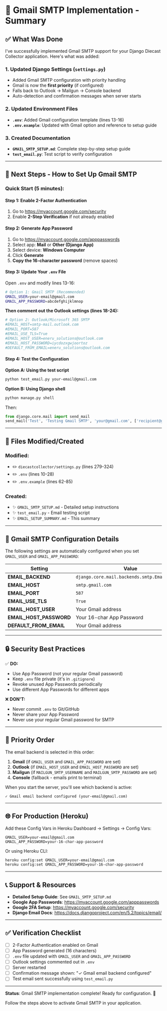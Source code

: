 # 📧 Gmail SMTP Implementation - Summary

## ✅ What Was Done

I've successfully implemented Gmail SMTP support for your Django Diecast Collector application. Here's what was added:

### 1. **Updated Django Settings** (`settings.py`)
   - Added Gmail SMTP configuration with priority handling
   - Gmail is now the **first priority** (if configured)
   - Falls back to Outlook → Mailgun → Console backend
   - Auto-detection and confirmation messages when server starts

### 2. **Updated Environment Files**
   - **`.env`**: Added Gmail configuration template (lines 13-16)
   - **`.env.example`**: Updated with Gmail option and reference to setup guide

### 3. **Created Documentation**
   - **`GMAIL_SMTP_SETUP.md`**: Complete step-by-step setup guide
   - **`test_email.py`**: Test script to verify configuration

---

## 🚀 Next Steps - How to Set Up Gmail SMTP

### Quick Start (5 minutes):

#### **Step 1: Enable 2-Factor Authentication**
1. Go to https://myaccount.google.com/security
2. Enable **2-Step Verification** if not already enabled

#### **Step 2: Generate App Password**
1. Go to https://myaccount.google.com/apppasswords
2. Select app: **Mail** or **Other (Django App)**
3. Select device: **Windows Computer**
4. Click **Generate**
5. **Copy the 16-character password** (remove spaces)

#### **Step 3: Update Your `.env` File**
Open `.env` and modify lines 13-16:

```bash
# Option 1: Gmail SMTP (Recommended)
GMAIL_USER=your-email@gmail.com
GMAIL_APP_PASSWORD=abcdefghijklmnop
```

**Then comment out the Outlook settings (lines 18-24):**

```bash
# Option 2: Outlook/Microsoft 365 SMTP
#EMAIL_HOST=smtp-mail.outlook.com
#EMAIL_PORT=587
#EMAIL_USE_TLS=True
#EMAIL_HOST_USER=eneru_solutions@outlook.com
#EMAIL_HOST_PASSWORD=iycdozxgwjoortoz
#DEFAULT_FROM_EMAIL=eneru_solutions@outlook.com
```

#### **Step 4: Test the Configuration**

**Option A: Using the test script**
```bash
python test_email.py your-email@gmail.com
```

**Option B: Using Django shell**
```bash
python manage.py shell
```
Then:
```python
from django.core.mail import send_mail
send_mail('Test', 'Testing Gmail SMTP', 'your@gmail.com', ['recipient@gmail.com'])
```

---

## 📁 Files Modified/Created

### Modified:
- ✏️ `diecastcollector/settings.py` (lines 279-324)
- ✏️ `.env` (lines 10-28)
- ✏️ `.env.example` (lines 62-85)

### Created:
- ✨ `GMAIL_SMTP_SETUP.md` - Detailed setup instructions
- ✨ `test_email.py` - Email testing script
- ✨ `EMAIL_SETUP_SUMMARY.md` - This summary

---

## 🔧 Gmail SMTP Configuration Details

The following settings are automatically configured when you set `GMAIL_USER` and `GMAIL_APP_PASSWORD`:

| Setting | Value |
|---------|-------|
| **EMAIL_BACKEND** | `django.core.mail.backends.smtp.EmailBackend` |
| **EMAIL_HOST** | `smtp.gmail.com` |
| **EMAIL_PORT** | `587` |
| **EMAIL_USE_TLS** | `True` |
| **EMAIL_HOST_USER** | Your Gmail address |
| **EMAIL_HOST_PASSWORD** | Your 16-char App Password |
| **DEFAULT_FROM_EMAIL** | Your Gmail address |

---

## 🔒 Security Best Practices

✅ **DO:**
- Use App Password (not your regular Gmail password)
- Keep `.env` file private (it's in `.gitignore`)
- Revoke unused App Passwords periodically
- Use different App Passwords for different apps

❌ **DON'T:**
- Never commit `.env` to Git/GitHub
- Never share your App Password
- Never use your regular Gmail password for SMTP

---

## 🎯 Priority Order

The email backend is selected in this order:

1. **Gmail** (if `GMAIL_USER` and `GMAIL_APP_PASSWORD` are set)
2. **Outlook** (if `EMAIL_HOST_USER` and `EMAIL_HOST_PASSWORD` are set)
3. **Mailgun** (if `MAILGUN_SMTP_USERNAME` and `MAILGUN_SMTP_PASSWORD` are set)
4. **Console** (fallback - emails print to terminal)

When you start the server, you'll see which backend is active:
```
✓ Gmail email backend configured (your-email@gmail.com)
```

---

## 🌐 For Production (Heroku)

Add these Config Vars in Heroku Dashboard → Settings → Config Vars:

```
GMAIL_USER=your-email@gmail.com
GMAIL_APP_PASSWORD=your-16-char-app-password
```

Or using Heroku CLI:
```bash
heroku config:set GMAIL_USER=your-email@gmail.com
heroku config:set GMAIL_APP_PASSWORD=your-16-char-app-password
```

---

## 📞 Support & Resources

- **Detailed Setup Guide**: See `GMAIL_SMTP_SETUP.md`
- **Google App Passwords**: https://myaccount.google.com/apppasswords
- **Google 2FA Setup**: https://myaccount.google.com/security
- **Django Email Docs**: https://docs.djangoproject.com/en/5.2/topics/email/

---

## ✅ Verification Checklist

- [ ] 2-Factor Authentication enabled on Gmail
- [ ] App Password generated (16 characters)
- [ ] `.env` file updated with `GMAIL_USER` and `GMAIL_APP_PASSWORD`
- [ ] Outlook settings commented out in `.env`
- [ ] Server restarted
- [ ] Confirmation message shown: "✓ Gmail email backend configured"
- [ ] Test email sent successfully using `test_email.py`

---

**Status**: Gmail SMTP implementation complete! Ready for configuration. 🎉

Follow the steps above to activate Gmail SMTP in your application.

